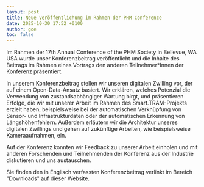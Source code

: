 ```yaml
---
layout: post
title: Neue Veröffentlichung im Rahmen der PHM Conference
date: 2025-10-30 17:52 +0100
author: goe
toc: false
---
```


Im Rahmen der 17th Annual Conference of the PHM Society in Bellevue, WA USA wurde unser Konferenzbeitrag veröffentlicht und die Inhalte des Beitrags im Rahmen eines Vortrags den anderen Teilnehmer*Innen der Konferenz präsentiert.

In unserem Konferenzbeitrag stellen wir unseren digitalen Zwilling vor, der auf einem Open-Data-Ansatz basiert. Wir 
erklären, welches Potenzial die Verwendung von zustandsabhängiger Wartung birgt, und präsentieren Erfolge, die wir mit 
unserer Arbeit im Rahmen des Smart.TRAM-Projekts erzielt haben, beispielsweise bei der automatischen Verknüpfung von 
Sensor- und Infrastrukturdaten oder der automatischen Erkennung von Längshöhenfehlern. Außerdem erläutern wir die 
Architektur unseres digitalen Zwillings und gehen auf zukünftige Arbeiten, wie beispielsweise Kameraaufnahmen, ein.

Auf der Konferenz konnten wir Feedback zu unserer Arbeit einholen und mit anderen Forschenden und Teilnehmenden der 
Konferenz aus der Industrie diskutieren und uns austauschen.

Sie finden den in Englisch verfassten Konferenzbeitrag verlinkt im Bereich "Downloads" auf dieser Website.
